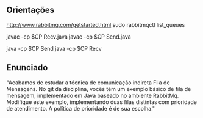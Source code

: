 ## Orientações

http://www.rabbitmq.com/getstarted.html
sudo rabbitmqctl list_queues

javac -cp $CP Recv.java
javac -cp $CP Send.java

java -cp $CP Send
java -cp $CP Recv

## Enunciado

"Acabamos de estudar a técnica de comunicação indireta Fila de Mensagens. 
No git da disciplina, vocês têm um exemplo básico de fila de mensagem, implementado em Java baseado no ambiente RabbitMq. 
Modifique este exemplo, implementando duas filas distintas com prioridade de atendimento. A política de prioridade é de sua escolha."